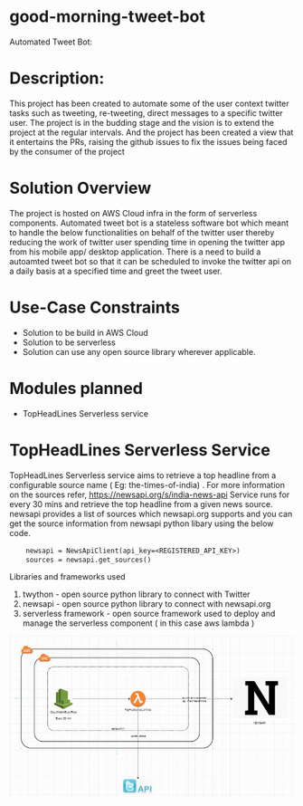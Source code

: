 # good-morning-tweet-bot

Automated Tweet Bot:

# Description:
This project has been created to automate some of the user context twitter tasks such as tweeting, re-tweeting, direct messages to a specific twitter user. The project is in the budding stage and the vision is to extend the project at the regular intervals. And the project has been created a view that it entertains the PRs, raising the github issues to fix the issues being faced by the consumer of the project

# Solution Overview
The project is hosted on AWS Cloud infra in the form of serverless components. Automated tweet bot is a stateless software bot which meant to handle the below functionalities on behalf of the twitter user thereby reducing the work of twitter user spending time in opening the twitter app from his mobile app/ desktop application. There is a need to build a autoamted tweet bot so that it can be scheduled to invoke the twitter api on a daily basis at a specified time and greet the tweet user. 

# Use-Case Constraints
- Solution to be build in AWS Cloud
- Solution to be serverless
- Solution can use any open source library wherever applicable.

# Modules planned
- TopHeadLines Serverless service

# TopHeadLines Serverless Service
TopHeadLines Serverless service aims to retrieve a top headline from a configurable source name ( Eg: the-times-of-india) . For more information on the sources refer, https://newsapi.org/s/india-news-api
Service runs for every 30 mins and retrieve the top headline from a given news source.
newsapi provides a list of sources which newsapi.org supports and you can get the source information from newsapi python libary using the below code.
```
    newsapi = NewsApiClient(api_key=<REGISTERED_API_KEY>)
    sources = newsapi.get_sources()
```
    
Libraries and frameworks used
1. twython - open source python library to connect with Twitter
2. newsapi - open source python library to connect with newsapi.org
3. serverless framework - open source framework used to deploy and manage the serverless component ( in this case aws lambda )

![Image description](images/Solution.JPG)





